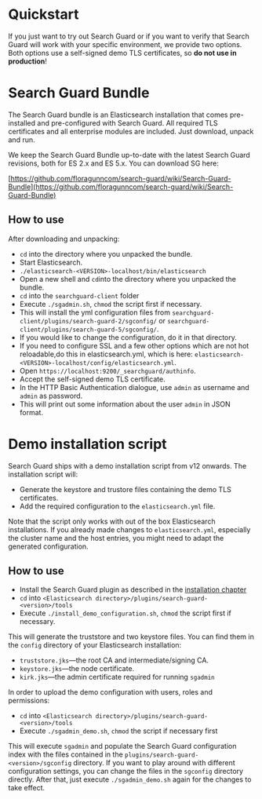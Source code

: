 <!---
Copryight 2016 floragunn GmbH
-->

# Quickstart

If you just want to try out Search Guard or if you want to verify that Search Guard will work with your specific environment, we provide two options. Both options use a self-signed demo TLS certificates, so **do not use in production**!

# Search Guard Bundle

The Search Guard bundle is an Elasticsearch installation that comes pre-installed and pre-configured with Search Guard. All required TLS certificates and all enterprise modules are included. Just download, unpack and run. 

We keep the Search Guard Bundle up-to-date with the latest Search Guard revisions, both for ES 2.x and ES 5.x. You can download SG here:

[https://github.com/floragunncom/search-guard/wiki/Search-Guard-Bundle](https://github.com/floragunncom/search-guard/wiki/Search-Guard-Bundle)

## How to use

After downloading and unpacking:

* ``cd`` into the directory where you unpacked the bundle.
* Start Elasticsearch. 
 * ``./elasticsearch-<VERSION>-localhost/bin/elasticsearch`` 
* Open a new shell and ``cd``into the directory where you unpacked the bundle.
* ``cd`` into the ``searchguard-client`` folder
* Execute ``./sgadmin.sh``, ``chmod`` the script first if necessary.
 * This will install the yml configuration files from ``searchguard-client/plugins/search-guard-2/sgconfig/`` or ``searchguard-client/plugins/search-guard-5/sgconfig/``.
 * If you would like to change the configuration, do it in that directory.
 * If you need to configure SSL and a few other options which are not hot reloadable,do this in elasticsearch.yml, which is here: ``elasticsearch-<VERSION>-localhost/config/elasticsearch.yml``.
* Open ``https://localhost:9200/_searchguard/authinfo``.
* Accept the self-signed demo TLS certificate.
* In the HTTP Basic Authentication dialogue, use ``admin`` as username and ``admin`` as password.
* This will print out some information about the user ``admin`` in JSON format.

# Demo installation script  

Search Guard ships with a demo installation script from v12 onwards. The installation script will:

* Generate the keystore and trustore files containing the demo TLS certificates.
* Add the required configuration to the ``elasticsearch.yml`` file.

Note that the script only works with out of the box Elasticsearch installations. If you already made changes to ``elasticsearch.yml``, especially the cluster name and the host entries, you might need to adapt the generated configuration.

## How to use

* Install the Search Guard plugin as described in the [installation chapter](installation.md)
* ``cd`` into ``<Elasticsearch directory>/plugins/search-guard-<version>/tools``
* Execute ``./install_demo_configuration.sh``, ``chmod`` the script first if necessary.

This will generate the truststore and two keystore files. You can find them in the ``config`` directory of your Elasticsearch installation:

* ``truststore.jks``—the root CA and intermediate/signing CA.
* ``keystore.jks``—the node certificate. 
* ``kirk.jks``—the admin certificate required for running ``sgadmin``

In order to upload the demo configuration with users, roles and permissions:

* ``cd`` into ``<Elasticsearch directory>/plugins/search-guard-<version>/tools``
* Execute ``./sgadmin_demo.sh``, ``chmod`` the script if necessary first

This will execute ``sgadmin`` and populate the Search Guard configuration index with the files contained in the ``plugins/search-guard-<version>/sgconfig`` directory. If you want to play around with different configuration settings, you can change the files in the ``sgconfig`` directory directly. After that, just execute ``./sgadmin_demo.sh`` again for the changes to take effect.
 

